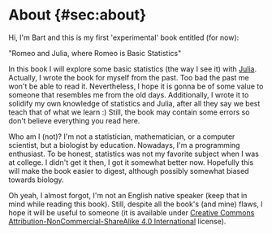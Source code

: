 # About {#sec:about}

Hi, I'm Bart and this is my first 'experimental' book entitled (for now):

"Romeo and Julia, where Romeo is Basic Statistics"

In this book I will explore some basic statistics (the way I see it) with
[Julia](https://julialang.org/). Actually, I wrote the book for myself from the
past. Too bad the past me won't be able to read it. Nevertheless, I hope it is
gonna be of some value to someone that resembles me from the old
days. Additionally, I wrote it to solidify my own knowledge of statistics and
Julia, after all they say we best teach that of what we learn :) Still, the book
may contain some errors so don't believe everything you read here.

Who am I (not)? I'm not a statistician, mathematician, or a computer scientist,
but a biologist by education. Nowadays, I'm a programming enthusiast. To be
honest, statistics was not my favorite subject when I was at college. I didn't
get it then, I got it somewhat better now. Hopefully this will make the book
easier to digest, although possibly somewhat biased towards biology.

Oh yeah, I almost forgot, I'm not an English native speaker (keep that in mind
while reading this book). Still, despite all the book's (and mine) flaws, I hope
it will be useful to someone (it is available under [Creative Commons
Attribution-NonCommercial-ShareAlike 4.0
International](http://creativecommons.org/licenses/by-nc-sa/4.0/) license).
